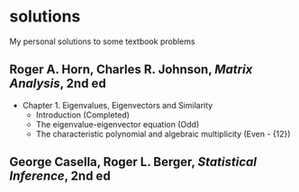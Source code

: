 # solutions
My personal solutions to some textbook problems

## Roger A. Horn, Charles R. Johnson, *Matrix Analysis*, 2nd ed
* Chapter 1. Eigenvalues, Eigenvectors and Similarity
  * Introduction (Completed)
  * The eigenvalue-eigenvector equation (Odd)
  * The characteristic polynomial and algebraic multiplicity (Even - {12}) 

## George Casella, Roger L. Berger, *Statistical Inference*, 2nd ed